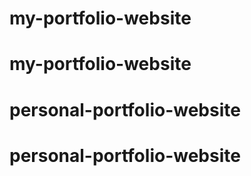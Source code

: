 # my-portfolio-website
# my-portfolio-website
# personal-portfolio-website
# personal-portfolio-website
